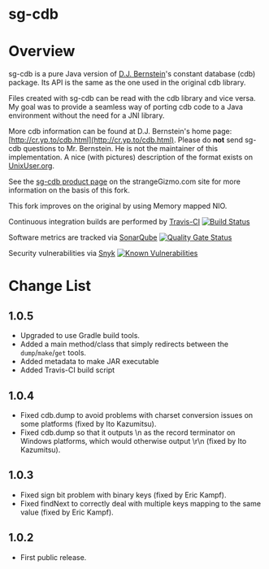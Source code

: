 sg-cdb
========================================================================


Overview
========================================================================

sg-cdb is a pure Java version of [D.J. Bernstein](http://cr.yp.to/)'s 
constant database (cdb) package.  Its API is the same as the one used in 
the original cdb library.  

Files created with sg-cdb can be read with the cdb library and
vice versa.  My goal was to provide a seamless way of porting cdb code
to a Java environment without the need for a JNI library.

More cdb information can be found at D.J. Bernstein's home page:
[http://cr.yp.to/cdb.html](http://cr.yp.to/cdb.html). Please do **not** send sg-cdb questions to
Mr. Bernstein.  He is not the maintainer of this implementation. A nice (with pictures) description
of the format exists on [UnixUser.org](http://www.unixuser.org/~euske/doc/cdbinternals/index.html).

See the [sg-cdb product page](http://www.strangeGizmo.com/products/sg-cdb/) 
on the strangeGizmo.com site for more information on the basis of this fork.

This fork improves on the original by using Memory mapped NIO.

Continuous integration builds are performed by [Travis-CI](https://travis-ci.org/duckAsteroid/sg-cdb) [![Build Status](https://travis-ci.org/duckAsteroid/sg-cdb.svg?branch=master)](https://travis-ci.org/duckAsteroid/sg-cdb)

Software metrics are tracked via [SonarQube](https://sonarcloud.io/dashboard?id=sg-cdb) [![Quality Gate Status](https://sonarcloud.io/api/project_badges/measure?project=com.asteroid.duck%3Asg-cdb&metric=alert_status)](https://sonarcloud.io/dashboard?id=com.asteroid.duck%3Asg-cdb)

Security vulnerabilities via [Snyk](https://snyk.io/) [![Known Vulnerabilities](https://snyk.io/test/github/duckAsteroid/sg-cdb/badge.svg?targetFile=build.gradle)](https://snyk.io/test/github/duckAsteroid/sg-cdb?targetFile=build.gradle)

Change List
========================================================================
1.0.5
-----
-   Upgraded to use Gradle build tools.
-   Added a main method/class that simply redirects between the 
    `dump`/`make`/`get` tools.
-   Added metadata to make JAR executable
-   Added Travis-CI build script

1.0.4
-----

-   Fixed cdb.dump to avoid problems with charset conversion issues on
    some platforms (fixed by Ito Kazumitsu).
-   Fixed cdb.dump so that it outputs \\n as the record terminator on
    Windows platforms, which would otherwise output \\r\\n (fixed by Ito
    Kazumitsu).

1.0.3
-----

-   Fixed sign bit problem with binary keys (fixed by Eric Kampf).
-   Fixed findNext to correctly deal with multiple keys mapping to the
    same value (fixed by Eric Kampf).

1.0.2
-----

-   First public release.
